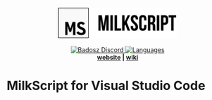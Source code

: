 <p align="center">
    <img src="assets/milkscript-logo-text-outline.png" alt="MilkScript logo" height="70" >
</p>
<p align="center">
    <a href="https://discord.gg/badosz">
        <img src="https://img.shields.io/discord/4661794242916516146" alt="Badosz Discord">
    </a>
    <a href="https://github.com/badosz0/vscode-milkscript">
        <img src="https://img.shields.io/github/languages/top/badosz0/vscode-milkscript" alt="Languages">
    </a>
    <br>
    <strong>
        <a href="https://badosz.com">website</a> | <a href="https://badosz.com">wiki</a>
    </strong>
</p>

# MilkScript for Visual Studio Code